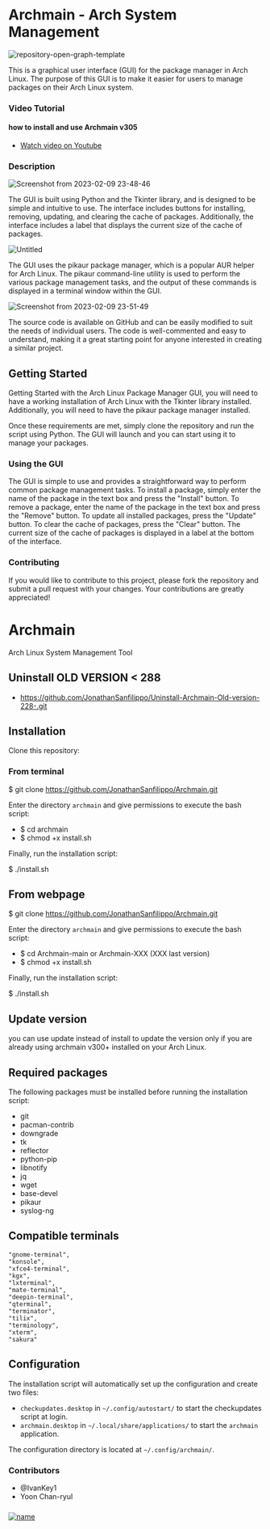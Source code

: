 # Archmain - Arch System Management 


![repository-open-graph-template](https://user-images.githubusercontent.com/103053714/216729571-1a7b7328-47bc-4aa1-a918-410354bd8b45.png)

This is a graphical user interface (GUI) for the package manager in Arch Linux. The purpose of this GUI is to make it easier for users to manage packages on their Arch Linux system.

### Video Tutorial
#### how to install and use Archmain v305

 - [Watch video on Youtube](https://youtu.be/4OONixHxFhc)






### Description

![Screenshot from 2023-02-09 23-48-46](https://user-images.githubusercontent.com/103053714/217964832-39bfc859-8969-4610-a55c-61dc1a20362b.png)




The GUI is built using Python and the Tkinter library, and is designed to be simple and intuitive to use. The interface includes buttons for installing, removing, updating, and clearing the cache of packages. Additionally, the interface includes a label that displays the current size of the cache of packages.


![Untitled](https://user-images.githubusercontent.com/103053714/217965253-5346b7fa-fa73-48e5-b4a5-0caf748eda8d.png)


The GUI uses the pikaur package manager, which is a popular AUR helper for Arch Linux. The pikaur command-line utility is used to perform the various package management tasks, and the output of these commands is displayed in a terminal window within the GUI.

![Screenshot from 2023-02-09 23-51-49](https://user-images.githubusercontent.com/103053714/217965347-7925c630-8861-4cd6-abf9-8b4f94f27202.png)

The source code is available on GitHub and can be easily modified to suit the needs of individual users. The code is well-commented and easy to understand, making it a great starting point for anyone interested in creating a similar project.

## Getting Started
Getting Started with the Arch Linux Package Manager GUI, you will need to have a working installation of Arch Linux with the Tkinter library installed. Additionally, you will need to have the pikaur package manager installed.

Once these requirements are met, simply clone the repository and run the script using Python. The GUI will launch and you can start using it to manage your packages.

### Using the GUI 
The GUI is simple to use and provides a straightforward way to perform common package management tasks. To install a package, simply enter the name of the package in the text box and press the "Install" button. To remove a package, enter the name of the package in the text box and press the "Remove" button. To update all installed packages, press the "Update" button. To clear the cache of packages, press the "Clear" button. The current size of the cache of packages is displayed in a label at the bottom of the interface.


### Contributing
If you would like to contribute to this project, please fork the repository and submit a pull request with your changes. Your contributions are greatly appreciated! 



# Archmain
Arch Linux System Management Tool

## Uninstall OLD VERSION < 288
- https://github.com/JonathanSanfilippo/Uninstall-Archmain-Old-version-228-.git

## Installation
Clone this repository:

### From terminal

$ git clone https://github.com/JonathanSanfilippo/Archmain.git

Enter the directory `archmain` and give permissions to execute the bash script:

- $ cd archmain
- $ chmod +x install.sh

Finally, run the installation script:

$ ./install.sh

## From webpage

$ git clone https://github.com/JonathanSanfilippo/Archmain.git

Enter the directory `archmain` and give permissions to execute the bash script:

- $ cd Archmain-main or Archmain-XXX (XXX last version)
- $ chmod +x install.sh

Finally, run the installation script:

$ ./install.sh


## Update version

you can use update instead of install to update the version only if you are already using archmain v300+ installed on your Arch Linux.


## Required packages
The following packages must be installed before running the installation script:
- git
- pacman-contrib
- downgrade
- tk
- reflector
- python-pip
- libnotify
- jq
- wget
- base-devel
- pikaur
- syslog-ng



## Compatible terminals
    "gnome-terminal",
    "konsole",
    "xfce4-terminal",
    "kgx",
    "lxterminal",
    "mate-terminal",
    "deepin-terminal",
    "qterminal",
    "terminator",
    "tilix",
    "terminology",
    "xterm",
    "sakura"


## Configuration
The installation script will automatically set up the configuration and create two files:
- `checkupdates.desktop` in `~/.config/autostart/` to start the checkupdates script at login.
- `archmain.desktop` in `~/.local/share/applications/` to start the `archmain` application.

The configuration directory is located at `~/.config/archmain/`.

### Contributors
- @IvanKey1
- Yoon Chan-ryul

###

[![name](https://ckdcf.org/wp-content/uploads/button-donate-paypal-1-300x137.png)](https://www.paypal.com/donate/?hosted_button_id=3C4YAF9NXMEWL)









